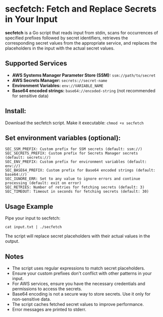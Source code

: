 # secfetch: Fetch and Replace Secrets in Your Input

**secfetch** is a Go script that reads input from stdin, scans for occurrences of specified prefixes followed by secret identifiers, retrieves the corresponding secret values from the appropriate service, and replaces the placeholders in the input with the actual secret values.

## Supported Services

- **AWS Systems Manager Parameter Store (SSM):** `ssm://path/to/secret`
- **AWS Secrets Manager:** `secrets://secret-name`
- **Environment Variables:** `env://VARIABLE_NAME`
- **Base64 encoded strings:** `base64://encoded-string` (not recommended for sensitive data)

## Install:

Download the secfetch script.
Make it executable: `chmod +x secfetch`

## Set environment variables (optional):

```hcl
SEC_SSM_PREFIX: Custom prefix for SSM secrets (default: ssm://)
SEC_SECRETS_PREFIX: Custom prefix for Secrets Manager secrets (default: secrets://)
SEC_ENV_PREFIX: Custom prefix for environment variables (default: env://)
SEC_BASE64_PREFIX: Custom prefix for Base64 encoded strings (default: base64://)
SEC_IGNORE_ERR: Set to any value to ignore errors and continue processing (default: exit on error)
SEC_RETRIES: Number of retries for fetching secrets (default: 3)
SEC_TIMEOUT: Timeout in seconds for fetching secrets (default: 30)
```

## Usage Example

Pipe your input to secfetch:

    cat input.txt | ./secfetch

The script will replace secret placeholders with their actual values in the output.

## Notes

- The script uses regular expressions to match secret placeholders.
- Ensure your custom prefixes don't conflict with other patterns in your input.
- For AWS services, ensure you have the necessary credentials and permissions to access the secrets.
- Base64 encoding is not a secure way to store secrets. Use it only for non-sensitive data.
- The script caches fetched secret values to improve performance.
- Error messages are printed to stderr.
